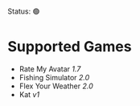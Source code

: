 Status: 🟢

# Supported Games

+ Rate My Avatar *1.7*
+ Fishing Simulator *2.0*
+ Flex Your Weather *2.0*
+ Kat *v1*

